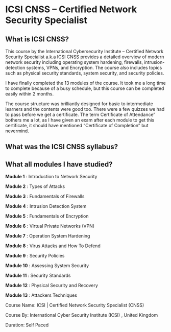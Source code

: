 # ICSI CNSS – Certified Network Security Specialist

## What is ICSI CNSS?
This course by the International Cybersecurity Institute – Certified Network Security Specialist a.k.a ICSI CNSS provides a detailed overview of modern network security including operating system hardening, firewalls, intrusion-detection systems, VPNs, and Encryption. The course also includes topics such as physical security standards, system security, and security policies.

I have finally completed the 13 modules of the course. It took me a long time to complete because of a busy schedule, but this course can be completed easily within 2 months.

The course structure was brilliantly designed for basic to intermediate learners and the contents were good too. There were a few quizzes we had to pass before we get a certificate. The term Certificate of Attendance” bothers me a lot, as I have given an exam after each module to get this certificate, it should have mentioned “Certificate of Completion” but nevermind.

## What was the ICSI CNSS syllabus?
## What all modules I have studied?

**Module 1** : Introduction to Network Security

**Module 2** : Types of Attacks

**Module 3** : Fundamentals of Firewalls

**Module 4** : Intrusion Detection System

**Module 5** : Fundamentals of Encryption

**Module 6** : Virtual Private Networks (VPN)

**Module 7** : Operation System Hardening

**Module 8** : Virus Attacks and How To Defend

**Module 9** : Security Policies

**Module 10** : Assessing System Security

**Module 11** : Security Standards

**Module 12** : Physical Security and Recovery

**Module 13** : Attackers Techniques

Course Name: ICSI | Certified Network Security Specialist (CNSS)

Course By: International Cyber Security Institute (ICSI) , United Kingdom

Duration: Self Paced
